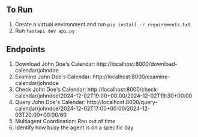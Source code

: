 ## To Run
1) Create a virtual environment and run `pip install -r requirements.txt`
2) Run `fastapi dev api.py`

## Endpoints
1) Download John Doe's Calendar: http://localhost:8000/download-calendar/johndoe
2) Examine John Doe's Calendar: http://localhost:8000/examine-calendar/johndoe
3) Check John Doe's Calendar: http://localhost:8000/check-calendar/johndoe/2024-12-02T19:00+00:00/2024-12-02T19:30+00:00
4) Query John Doe's Calendar: http://localhost:8000/query-calendar/johndoe/2024-12-02T17:00+00:00/2024-12-03T20:00+00:00/60
5) Multiagent Coordination: Ran out of time
6) Identify how busy the agent is on a specific day
